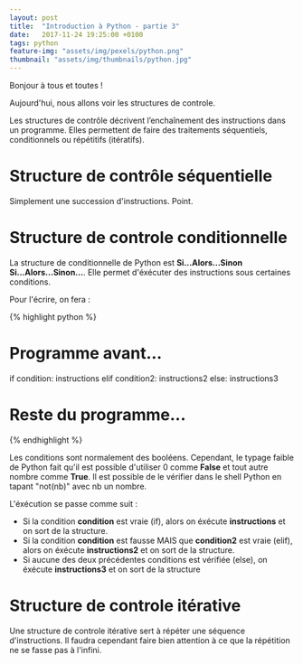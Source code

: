 ```yaml
---
layout: post
title:  "Introduction à Python - partie 3"
date:   2017-11-24 19:25:00 +0100
tags: python
feature-img: "assets/img/pexels/python.png"
thumbnail: "assets/img/thumbnails/python.jpg"
---
```


Bonjour à tous et toutes !

Aujourd'hui, nous allons voir les structures de controle.

Les structures de contrôle décrivent l’enchaînement des instructions dans un programme. Elles permettent de faire des traitements séquentiels, conditionnels ou répétitifs (itératifs).


# Structure de contrôle séquentielle

Simplement une succession d'instructions. Point.

# Structure de controle conditionnelle

La structure de conditionnelle de Python est **Si...Alors...Sinon Si...Alors...Sinon...**. Elle permet d'éxécuter des instructions sous certaines conditions.

Pour l'écrire, on fera :


{% highlight python %}
# Programme avant...
if condition:
instructions
elif condition2:
instructions2
else:
instructions3 

# Reste du programme...
{% endhighlight %}

Les conditions sont normalement des booléens. Cependant, le typage faible de Python fait qu'il est possible d'utiliser 0 comme **False** et tout autre nombre comme **True**. Il est possible de le vérifier dans le shell Python en tapant "not(nb)" avec nb un nombre.

L'éxécution se passe comme suit :

* Si la condition **condition** est vraie (if), alors on éxécute **instructions** et on sort de la structure.
* Si la condition **condition** est fausse MAIS que **condition2** est vraie (elif), alors on éxécute **instructions2** et on sort de la structure.
* Si aucune des deux précédentes conditions est vérifiée (else), on éxécute **instructions3** et on sort de la structure

# Structure de controle itérative

Une structure de controle itérative sert à répéter une séquence d'instructions. Il faudra cependant faire bien attention à ce que la répétition ne se fasse pas à l'infini.










